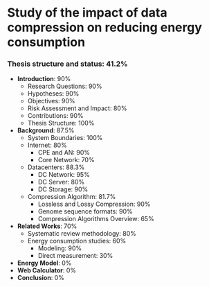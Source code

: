# Study of the impact of data compression on reducing energy consumption

### Thesis structure and status: 41.2%

* **Introduction**: 90%
    - Research Questions: 90%
    - Hypotheses: 90%
    - Objectives: 90%
    - Risk Assessment and Impact: 80%
    - Contributions: 90%
    - Thesis Structure: 100%
* **Background**: 87.5%
    - System Boundaries: 100%
    - Internet: 80%
        - CPE and AN: 90%
        - Core Network: 70%
    - Datacenters: 88.3%
        - DC Network: 95%
        - DC Server: 80%
        - DC Storage: 90%
    - Compression Algorithm: 81.7%
        - Lossless and Lossy Compression: 90%
        - Genome sequence formats: 90%
        - Compression Algorithms Overview: 65%
* **Related Works**: 70%
    - Systematic review methodology: 80%
    - Energy consumption studies: 60%
        - Modeling: 90%
        - Direct measurement: 30%
* **Energy Model**: 0%
* **Web Calculator**: 0%
* **Conclusion**: 0%
